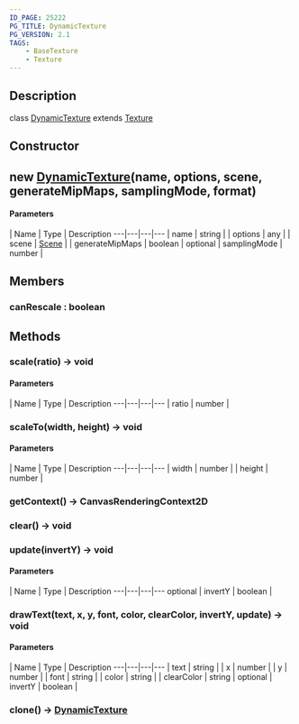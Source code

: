 ```yaml
---
ID_PAGE: 25222
PG_TITLE: DynamicTexture
PG_VERSION: 2.1
TAGS:
    - BaseTexture
    - Texture
---
```

## Description

class [DynamicTexture](/classes/3.1/DynamicTexture) extends [Texture](/classes/3.1/Texture)



## Constructor

## new [DynamicTexture](/classes/3.1/DynamicTexture)(name, options, scene, generateMipMaps, samplingMode, format)



#### Parameters
 | Name | Type | Description
---|---|---|---
 | name | string | 
 | options | any | 
 | scene | [Scene](/classes/3.1/Scene) | 
 | generateMipMaps | boolean | 
optional | samplingMode | number | 
## Members

### canRescale : boolean



## Methods

### scale(ratio) &rarr; void



#### Parameters
 | Name | Type | Description
---|---|---|---
 | ratio | number | 

### scaleTo(width, height) &rarr; void



#### Parameters
 | Name | Type | Description
---|---|---|---
 | width | number | 
 | height | number | 
### getContext() &rarr; CanvasRenderingContext2D


### clear() &rarr; void


### update(invertY) &rarr; void



#### Parameters
 | Name | Type | Description
---|---|---|---
optional | invertY | boolean | 

### drawText(text, x, y, font, color, clearColor, invertY, update) &rarr; void



#### Parameters
 | Name | Type | Description
---|---|---|---
 | text | string | 
 | x | number | 
 | y | number | 
 | font | string | 
 | color | string | 
 | clearColor | string | 
optional | invertY | boolean | 
### clone() &rarr; [DynamicTexture](/classes/3.1/DynamicTexture)


